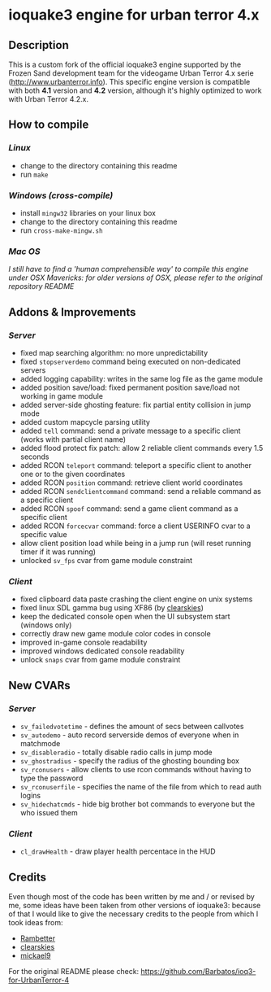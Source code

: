 ioquake3 engine for urban terror 4.x
====================================

## Description

This is a custom fork of the official ioquake3 engine supported by the Frozen Sand development team for the 
videogame Urban Terror 4.x serie (http://www.urbanterror.info). This specific engine version is compatible with 
both **4.1** version and **4.2** version, although it's highly optimized to work with Urban Terror 4.2.x.

## How to compile

### *Linux*

* change to the directory containing this readme
* run `make`

### *Windows (cross-compile)*

* install `mingw32` libraries on your linux box
* change to the directory containing this readme
* run `cross-make-mingw.sh`

### *Mac OS*

*I still have to find a 'human comprehensible way' to compile this engine under OSX Mavericks: for older 
versions of OSX, please refer to the original repository README*

## Addons & Improvements

### *Server*
    
* fixed map searching algorithm: no more unpredictability
* fixed `stopserverdemo` command being executed on non-dedicated servers
* added logging capability: writes in the same log file as the game module
* added position save/load: fixed permanent position save/load not working in game module
* added server-side ghosting feature: fix partial entity collision in jump mode
* added custom mapcycle parsing utility
* added `tell` command: send a private message to a specific client (works with partial client name)
* added flood protect fix patch: allow 2 reliable client commands every 1.5 seconds
* added RCON `teleport` command: teleport a specific client to another one or to the given coordinates
* added RCON `position` command: retrieve client world coordinates
* added RCON `sendclientcommand` command: send a reliable command as a specific client
* added RCON `spoof` command: send a game client command as a specific client
* added RCON `forcecvar` command: force a client USERINFO cvar to a specific value
* allow client position load while being in a jump run (will reset running timer if it was running)
* unlocked `sv_fps` cvar from game module constraint

### *Client*

* fixed clipboard data paste crashing the client engine on unix systems
* fixed linux SDL gamma bug using XF86 (by [clearskies](https://github.com/clearskies))
* keep the dedicated console open when the UI subsystem start (windows only)
* correctly draw new game module color codes in console
* improved in-game console readability
* improved windows dedicated console readability
* unlock `snaps` cvar from game module constraint

## New CVARs

### *Server*

* `sv_failedvotetime` - defines the amount of secs between callvotes
* `sv_autodemo` - auto record serverside demos of everyone when in matchmode
* `sv_disableradio` - totally disable radio calls in jump mode
* `sv_ghostradius` - specify the radius of the ghosting bounding box
* `sv_rconusers` - allow clients to use rcon commands without having to type the password
* `sv_rconuserfile` - specifies the name of the file from which to read auth logins
* `sv_hidechatcmds` - hide big brother bot commands to everyone but the who issued them

### *Client*

* `cl_drawHealth` - draw player health percentace in the HUD

## Credits

Even though most of the code has been written by me and / or revised by me, some ideas have been taken from 
other versions of ioquake3: because of that I would like to give the necessary credits to the people from which 
I took ideas from:

* [Rambetter](https://github.com/Rambetter)
* [clearskies](https://github.com/clearskies)
* [mickael9](https://bitbucket.org/mickael9)

For the original README please check: https://github.com/Barbatos/ioq3-for-UrbanTerror-4